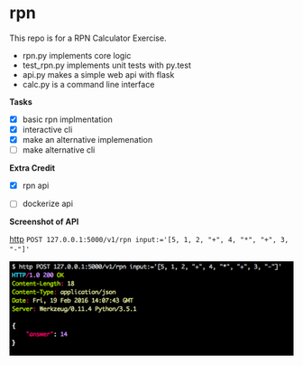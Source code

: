 # rpn

This repo is for a RPN Calculator Exercise.

 - rpn.py implements core logic
 - test_rpn.py implements unit tests with py.test
 - api.py makes a simple web api with flask
 - calc.py is a command line interface

**Tasks**

 - [x] basic rpn implmentation
 - [x] interactive cli
 - [x] make an alternative implemenation
 - [ ] make alternative cli

**Extra Credit**

 - [x] rpn api
 - [ ] dockerize api


**Screenshot of API**

[http](https://github.com/jkbrzt/httpie) `POST 127.0.0.1:5000/v1/rpn input:='[5, 1, 2, "+", 4, "*", "+", 3, "-"]'`

![screen shot using api](https://raw.githubusercontent.com/meantheory/rpn/master/Screenshot.2016-02-19.09.08.09.png)
